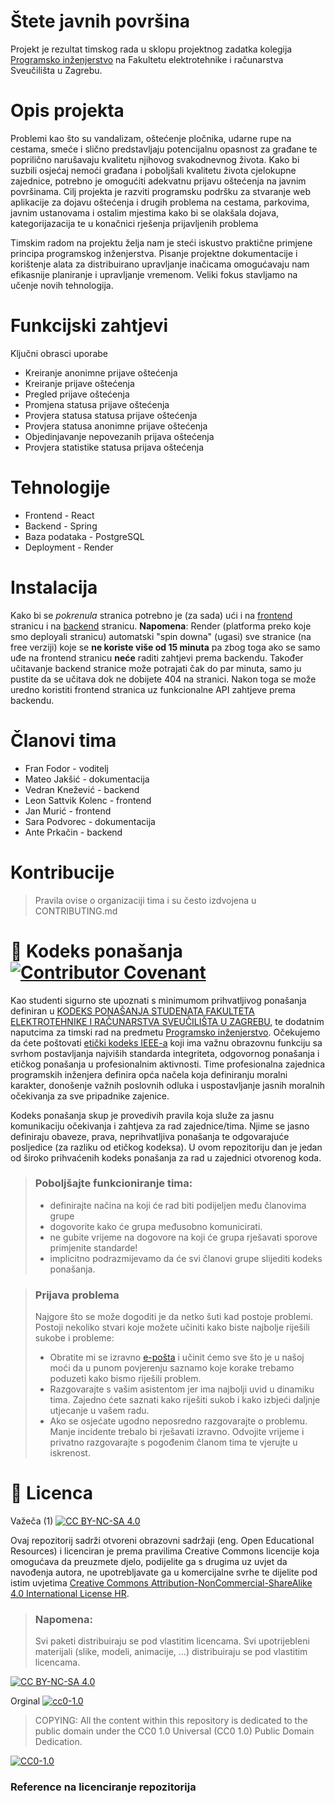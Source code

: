 # Štete javnih površina
Projekt je rezultat timskog rada u sklopu projektnog zadatka kolegija [Programsko inženjerstvo](https://www.fer.unizg.hr/predmet/proinz) na Fakultetu elektrotehnike i računarstva Sveučilišta u Zagrebu. 

# Opis projekta
Problemi kao što su vandalizam, oštećenje pločnika, udarne rupe na cestama, smeće i slično predstavljaju potencijalnu opasnost za građane te poprilično narušavaju kvalitetu njihovog svakodnevnog života. Kako bi suzbili osjećaj nemoći građana i poboljšali kvalitetu života cjelokupne zajednice, potrebno je omogućiti adekvatnu prijavu oštećenja na javnim površinama. Cilj projekta je razviti programsku podršku za stvaranje web aplikacije za dojavu oštećenja i drugih problema na cestama, parkovima, javnim ustanovama i ostalim mjestima kako bi se olakšala dojava, kategorijazacija te u konačnici rješenja prijavljenih problema 

Timskim radom na projektu želja nam je steći iskustvo praktične primjene principa programskog inženjerstva. Pisanje projektne dokumentacije i korištenje alata za distribuirano upravljanje inačicama omogućavaju nam efikasnije planiranje i upravljanje vremenom. Veliki fokus stavljamo na učenje novih tehnologija. 

# Funkcijski zahtjevi
Ključni obrasci uporabe
* Kreiranje anonimne prijave oštećenja
* Kreiranje prijave oštećenja
* Pregled prijave oštećenja
* Promjena statusa prijave oštećenja
* Provjera statusa statusa prijave oštećenja
* Provjera statusa anonimne prijave oštećenja
* Objedinjavanje nepovezanih prijava oštećenja
* Provjera statistike statusa prijava oštećenja

# Tehnologije
* Frontend - React
* Backend - Spring
* Baza podataka - PostgreSQL
* Deployment - Render

# Instalacija
Kako bi se *pokrenula* stranica potrebno je (za sada) ući i na [frontend](https://cestafix-fe.onrender.com) stranicu i na [backend](https://backend-j8o6.onrender.com) stranicu. 
**Napomena**: Render (platforma preko koje smo deployali stranicu) automatski "spin downa" (ugasi) sve stranice (na free verziji) koje se **ne koriste više od 15 minuta** pa zbog toga ako se samo uđe na frontend stranicu **neće** raditi zahtjevi prema backendu. Također učitavanje backend stranice može potrajati čak do par minuta, samo ju pustite da se učitava dok ne dobijete 404 na stranici. Nakon toga se može uredno koristiti frontend stranica uz funkcionalne API zahtjeve prema backendu.

# Članovi tima 
* Fran Fodor - voditelj<br/>
* Mateo Jakšić - dokumentacija<br/>
* Vedran Knežević - backend<br/>
* Leon Sattvik Kolenc - frontend<br/>
* Jan Murić - frontend<br/>
* Sara Podvorec - dokumentacija<br/>
* Ante Prkačin - backend

# Kontribucije
>Pravila ovise o organizaciji tima i su često izdvojena u CONTRIBUTING.md



# 📝 Kodeks ponašanja [![Contributor Covenant](https://img.shields.io/badge/Contributor%20Covenant-2.1-4baaaa.svg)](CODE_OF_CONDUCT.md)
Kao studenti sigurno ste upoznati s minimumom prihvatljivog ponašanja definiran u [KODEKS PONAŠANJA STUDENATA FAKULTETA ELEKTROTEHNIKE I RAČUNARSTVA SVEUČILIŠTA U ZAGREBU](https://www.fer.hr/_download/repository/Kodeks_ponasanja_studenata_FER-a_procisceni_tekst_2016%5B1%5D.pdf), te dodatnim naputcima za timski rad na predmetu [Programsko inženjerstvo](https://wwww.fer.hr).
Očekujemo da ćete poštovati [etički kodeks IEEE-a](https://www.ieee.org/about/corporate/governance/p7-8.html) koji ima važnu obrazovnu funkciju sa svrhom postavljanja najviših standarda integriteta, odgovornog ponašanja i etičkog ponašanja u profesionalnim aktivnosti. Time profesionalna zajednica programskih inženjera definira opća načela koja definiranju  moralni karakter, donošenje važnih poslovnih odluka i uspostavljanje jasnih moralnih očekivanja za sve pripadnike zajenice.

Kodeks ponašanja skup je provedivih pravila koja služe za jasnu komunikaciju očekivanja i zahtjeva za rad zajednice/tima. Njime se jasno definiraju obaveze, prava, neprihvatljiva ponašanja te  odgovarajuće posljedice (za razliku od etičkog kodeksa). U ovom repozitoriju dan je jedan od široko prihvaćenih kodeks ponašanja za rad u zajednici otvorenog koda.
>### Poboljšajte funkcioniranje tima:
>* definirajte načina na koji će rad biti podijeljen među članovima grupe
>* dogovorite kako će grupa međusobno komunicirati.
>* ne gubite vrijeme na dogovore na koji će grupa rješavati sporove primjenite standarde!
>* implicitno podrazmijevamo da će svi članovi grupe slijediti kodeks ponašanja.
 
>###  Prijava problema
>Najgore što se može dogoditi je da netko šuti kad postoje problemi. Postoji nekoliko stvari koje možete učiniti kako biste najbolje riješili sukobe i probleme:
>* Obratite mi se izravno [e-pošta](mailto:vlado.sruk@fer.hr) i  učinit ćemo sve što je u našoj moći da u punom povjerenju saznamo koje korake trebamo poduzeti kako bismo riješili problem.
>* Razgovarajte s vašim asistentom jer ima najbolji uvid u dinamiku tima. Zajedno ćete saznati kako riješiti sukob i kako izbjeći daljnje utjecanje u vašem radu.
>* Ako se osjećate ugodno neposredno razgovarajte o problemu. Manje incidente trebalo bi rješavati izravno. Odvojite vrijeme i privatno razgovarajte s pogođenim članom tima te vjerujte u iskrenost.

# 📝 Licenca
Važeča (1)
[![CC BY-NC-SA 4.0][cc-by-nc-sa-shield]][cc-by-nc-sa]

Ovaj repozitorij sadrži otvoreni obrazovni sadržaji (eng. Open Educational Resources)  i licenciran je prema pravilima Creative Commons licencije koja omogućava da preuzmete djelo, podijelite ga s drugima uz 
uvjet da navođenja autora, ne upotrebljavate ga u komercijalne svrhe te dijelite pod istim uvjetima [Creative Commons Attribution-NonCommercial-ShareAlike 4.0 International License HR][cc-by-nc-sa].
>
> ### Napomena:
>
> Svi paketi distribuiraju se pod vlastitim licencama.
> Svi upotrijebleni materijali  (slike, modeli, animacije, ...) distribuiraju se pod vlastitim licencama.

[![CC BY-NC-SA 4.0][cc-by-nc-sa-image]][cc-by-nc-sa]

[cc-by-nc-sa]: https://creativecommons.org/licenses/by-nc/4.0/deed.hr 
[cc-by-nc-sa-image]: https://licensebuttons.net/l/by-nc-sa/4.0/88x31.png
[cc-by-nc-sa-shield]: https://img.shields.io/badge/License-CC%20BY--NC--SA%204.0-lightgrey.svg

Orginal [![cc0-1.0][cc0-1.0-shield]][cc0-1.0]
>
>COPYING: All the content within this repository is dedicated to the public domain under the CC0 1.0 Universal (CC0 1.0) Public Domain Dedication.
>
[![CC0-1.0][cc0-1.0-image]][cc0-1.0]

[cc0-1.0]: https://creativecommons.org/licenses/by/1.0/deed.en
[cc0-1.0-image]: https://licensebuttons.net/l/by/1.0/88x31.png
[cc0-1.0-shield]: https://img.shields.io/badge/License-CC0--1.0-lightgrey.svg

### Reference na licenciranje repozitorija

